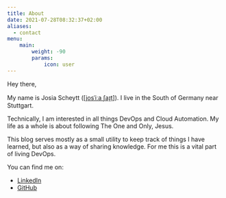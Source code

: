 ```yaml
---
title: About
date: 2021-07-28T08:32:37+02:00
aliases:
  - contact
menu:
    main: 
        weight: -90
        params:
            icon: user
---
```


Hey there,

My name is Josia Scheytt ([[josˈiːa ʃaɪ̯t](https://namedrop.io/josiascheytt)]).
I live in the South of Germany near Stuttgart.

Technically, I am interested in all things DevOps and Cloud Automation.
My life as a whole is about following The One and Only, Jesus.

This blog serves mostly as a small utility to keep track of things I have learned, but also as a way of sharing knowledge.
For me this is a vital part of living DevOps.

You can find me on:

* [LinkedIn](https://www.linkedin.com/in/josiascheytt/)
* [GitHub](https://github.com/jscheytt)
